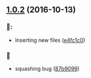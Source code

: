 <a name="1.0.2"></a>
## [1.0.2](https://github.com/alanzhou-okta/test-log-repo/compare/1.0.1...v1.0.2) (2016-10-13)


### :art::

* Inserting new files ([e4fc1c0](https://github.com/alanzhou-okta/test-log-repo/commit/e4fc1c0))

### :bug:

* squashing bug ([87b9099](https://github.com/alanzhou-okta/test-log-repo/commit/87b9099))



